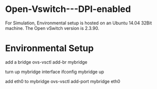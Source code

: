 # Open-Vswitch---DPI-enabled

For Simulation, Environmental setup is hosted on an Ubuntu 14.04 32Bit machine. The Open vSwitch version is 2.3.90.

# Environmental Setup

add a bridge ovs-vsctl add-br mybridge

turn up mybridge interface ifconfig mybridge up

add eth0 to mybridge ovs-vsctl add-port mybridge eth0




